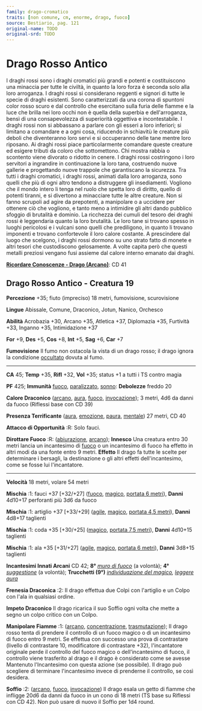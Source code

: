 ```yaml
---
family: drago-cromatico
traits: [non comune, cm, enorme, drago, fuoco]
source: Bestiario, pag. 121
original-name: TODO
original-srd: TODO
---
```


# Drago Rosso Antico

I draghi rossi sono i draghi cromatici più grandi e potenti e costituiscono una
minaccia per tutte le civiltà, in quanto la loro forza è seconda solo alla loro
arroganza. I draghi rossi si considerano reggenti e signori di tutte le specie
di draghi esistenti. Sono caratterizzati da una corona di spuntoni color rosso
scuro e dal controllo che esercitano sulla furia delle fiamme e la luce che
brilla nei loro occhi non è quella della superbia e dell'arroganza, bensì di una
consapevolezza di superiorità oggettiva e incontestabile. I draghi rossi non si
abbassano a parlare con gli esseri a loro inferiori; si limitano a comandare e a
ogni cosa, riducendo in schiavitù le creature più deboli che diventeranno loro
servi e si occuperanno delle tane mentre loro riposano. Ai draghi rossi piace
particolarmente comandare queste creature ed esigere tributi da coloro che
sottomettono. Chi mostra rabbia o scontento viene divorato o ridotto in cenere.
I draghi rossi costringono i loro servitori a ingrandire in continuazione la
loro tana, costruendo nuove gallerie e progettando nuove trappole che
garantiscano la sicurezza. Tra tutti i draghi cromatici, i draghi rossi, animati
dalla loro arroganza, sono quelli che più di ogni altro tendono a distruggere
gli insediamenti. Vogliono che il mondo intero li tenga nel ruolo che spetta
loro di diritto, quello di potenti tiranni, e si divertono a minacciare tutte le
altre creature. Non si fanno scrupoli ad agire da prepotenti, a manipolare o a
uccidere per ottenere ciò che vogliono, e tanto meno a intimidire gli altri
dando pubblico sfoggio di brutalità e dominio. La ricchezza dei cumuli del
tesoro dei draghi rossi è leggendaria quanto la loro brutalità. Le loro tane si
trovano spesso in luoghi pericolosi e i vulcani sono quelli che prediligono, in
quanto li trovano imponenti e trovano confortevole il loro calore costante. A
prescindere dal luogo che scelgono, i draghi rossi dormono su uno strato fatto
di monete e altri tesori che custodiscono gelosamente. A volte capita però che
questi metalli preziosi vengano fusi assieme dal calore interno emanato dai
draghi.

**[Ricordare Conoscenze - Drago (Arcano)](/azioni/ricordare-conoscenze)**: CD 41

## Drago Rosso Antico - Creatura 19

**Percezione** +35; fiuto (impreciso) 18 metri, fumovisione, scurovisione

**Lingue** Abissale, Comune, Draconico, Jotun, Nanico, Orchesco

**Abilità** Acrobazia +30, Arcano +35, Atletica +37, Diplomazia +35, Furtività
+33, Inganno +35, Intimidazione +37

**For** +9, **Des** +5, **Cos** +8, **Int** +5, **Sag** +6, **Car** +7

**Fumovisione** Il fumo non ostacola la vista di un drago rosso; il drago ignora
la condizione [occultato](/condizioni/occultato) dovuta al fumo.

---

**CA** 45; **Temp** +35, **Rifl** +32, **Vol** +35; status +1 a tutti i TS
contro magia

**PF** 425; **Immunità** [fuoco](/tratti/fuoco),
[paralizzato](/condizioni/paralizzato), [sonno](/tratti/sonno): **Debolezze**
freddo 20

**Calore Draconico** ([arcano](/tratti/arcano), [aura](/tratti/aura),
[fuoco](/tratti/fuoco), [invocazione](/tratti/invocazione)); 3 metri, 4d6 da
danni da fuoco (Riflessi base con CD 39)

**Presenza Terrificante** ([aura](/tratti/aura), [emozione](/tratti/emozione),
[paura](/tratti/paura), [mentale](/tratti/mentale)) 27 metri, CD 40

**Attacco di Opportunità** :R: Solo fauci.

**Dirottare Fuoco** :R: ([abiurazione](/tratti/abiurazione),
[arcano](/tratti/arcano)); **Innesco** Una creatura entro 30 metri lancia un
incantesimo di [fuoco](/tratti/fuoco) o un incantesimo di fuoco ha effetto in
altri modi da una fonte entro 9 metri. **Effetto** Il drago fa tutte le scelte
per determinare i bersagli, la destinazione o gli altri effetti
dell'incantesimo, come se fosse lui l'incantatore.

---

**Velocità** 18 metri, volare 54 metri

**Mischia** :1: fauci +37 \[+32/+27] ([fuoco](/tratti/fuoco),
[magico](/tratti/magico), [portata 6 metri](/tratti/portata)), **Danni** 4d10+17
perforanti più 3d6 da fuoco

**Mischia** :1: artiglio +37 \[+33/+29] ([agile](/tratti/agile),
[magico](/tratti/magico), [portata 4,5 metri](/tratti/portata)), **Danni**
4d8+17 taglienti

**Mischia** :1: coda +35 \[+30/+25] ([magico](/tratti/magico),
[portata 7,5 metri](/tratti/portata)), **Danni** 4d10+15 taglienti

**Mischia** :1: ala +35 \[+31/+27] ([agile](/tratti/agile),
[magico](/tratti/magico), [portata 6 metri](/tratti/portata)), **Danni** 3d8+15
taglienti

**Incantesimi Innati Arcani** CD 42; **8°**
_[muro di fuoco](/incantesimi/muro-di-fuoco)_ (a volontà); **4°**
_[suggestione](/incantesimi/suggestione)_ (a volontà); **Trucchetti (9°)**
_[individuazione del magico](/incantesimi/individuazione-del-magico),
[leggere aura](/incantesimi/leggere-aura)_

**Frenesia Draconica** :2: Il drago effettua due Colpi con l'artiglio e un Colpo
con l'ala in qualsiasi ordine.

**Impeto Draconico** Il drago ricarica il suo Soffio ogni volta che mette a
segno un colpo critico con un Colpo.

**Manipolare Fiamme** :1: ([arcano](/tratti/arcano),
[concentrazione](/tratti/concentrazione),
[trasmutazione](/tratti/trasmutazione)); Il drago rosso tenta di prendere il
controllo di un fuoco magico o di un incantesimo di fuoco entro 9 metri. Se
effettua con successo una prova di contrastare (livello di contrastare 10,
modificatore di contrastare +32), l'incantatore originale perde il controllo del
fuoco magico o dell'incantesimo di fuoco, il controllo viene trasferito al drago
e il drago è considerato come se avesse Mantenuto l'Incantesimo con questa
azione (se possibile). Il drago può scegliere di terminare l'incantesimo invece
di prenderne il controllo, se così desidera.

**Soffio** :2: ([arcano](/tratti/arcano), [fuoco](/tratti/fuoco),
[invocazione](/tratti/invocazione)) Il drago esala un getto di fiamme che
infligge 20d6 da danni da fuoco in un cono di 18 metri (TS base su Riflessi con
CD 42). Non può usare di nuovo il Soffio per 1d4 round.
